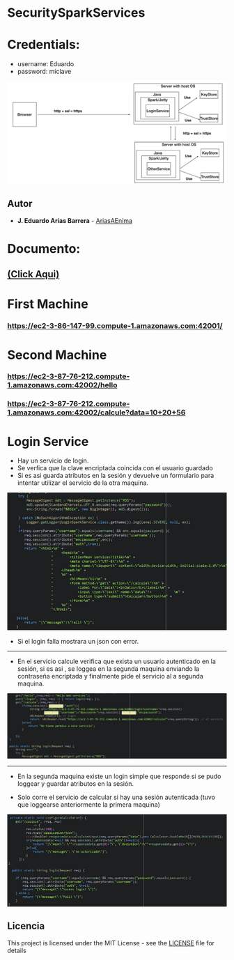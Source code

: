 # SecuritySparkServices

# Credentials:

* username:
Eduardo
* password:
miclave

![image](readmefiles/arqct.png)


## Autor

* **J. Eduardo Arias Barrera** - [AriasAEnima](https://github.com/AriasAEnima)

# Documento:
## [(Click Aqui)](https://github.com/AriasAEnima/Taller-Clientes-Servicios/blob/master/informe.pdf)

# First Machine
### https://ec2-3-86-147-99.compute-1.amazonaws.com:42001/

# Second Machine
### https://ec2-3-87-76-212.compute-1.amazonaws.com:42002/hello
### https://ec2-3-87-76-212.compute-1.amazonaws.com:42002/calcule?data=10+20+56


# Login Service

* Hay un servicio de login.
* Se verfica que la clave encriptada coincida con el usuario guardado
* Si es asi guarda atributos en la sesión y devuelve un formulario para intentar utilizar el servicio de la otra maquina.

![login](readmefiles/login.PNG)
* Si el login falla mostrara un json con error.

---

* En el servicio calcule verifica que exista un usuario autenticado en la sesión, si es asi , se loggea en la segunda maquina enviando la contraseña encriptada y finalmente pide el servicio al a segunda maquina.

![imagen](readmefiles/loginservice.PNG)

---

* En la segunda maquina existe un login simple que responde si se pudo loggear y guardar atributos en la sesión.

* Solo corre el servicio de calcular si hay una sesión autenticada (tuvo que loggearse anteriormente la primera maquina)

![mean](readmefiles/mean.PNG)


## Licencia

This project is licensed under the MIT License  - see the [LICENSE](LICENSE) file for details
